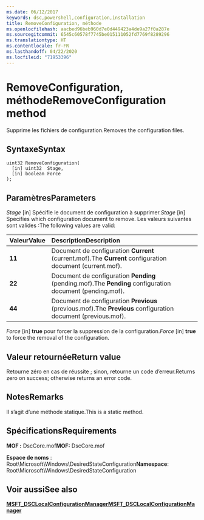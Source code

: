 ```yaml
---
ms.date: 06/12/2017
keywords: dsc,powershell,configuration,installation
title: RemoveConfiguration, méthode
ms.openlocfilehash: aacbed96beb960d7e0d449423a4de9a27f0a287e
ms.sourcegitcommit: 6545c60578f7745be015111052fd7769f8289296
ms.translationtype: HT
ms.contentlocale: fr-FR
ms.lasthandoff: 04/22/2020
ms.locfileid: "71953396"
---
```

# <a name="removeconfiguration-method"></a><span data-ttu-id="c7ce3-103">RemoveConfiguration, méthode</span><span class="sxs-lookup"><span data-stu-id="c7ce3-103">RemoveConfiguration method</span></span>

<span data-ttu-id="c7ce3-104">Supprime les fichiers de configuration.</span><span class="sxs-lookup"><span data-stu-id="c7ce3-104">Removes the configuration files.</span></span>

## <a name="syntax"></a><span data-ttu-id="c7ce3-105">Syntaxe</span><span class="sxs-lookup"><span data-stu-id="c7ce3-105">Syntax</span></span>

```mof
uint32 RemoveConfiguration(
  [in] uint32  Stage,
  [in] boolean Force
);
```

## <a name="parameters"></a><span data-ttu-id="c7ce3-106">Paramètres</span><span class="sxs-lookup"><span data-stu-id="c7ce3-106">Parameters</span></span>

<span data-ttu-id="c7ce3-107">*Stage* \[in\] Spécifie le document de configuration à supprimer.</span><span class="sxs-lookup"><span data-stu-id="c7ce3-107">*Stage* \[in\] Specifies which configuration document to remove.</span></span> <span data-ttu-id="c7ce3-108">Les valeurs suivantes sont valides :</span><span class="sxs-lookup"><span data-stu-id="c7ce3-108">The following values are valid:</span></span>

|<span data-ttu-id="c7ce3-109">Valeur</span><span class="sxs-lookup"><span data-stu-id="c7ce3-109">Value</span></span> |<span data-ttu-id="c7ce3-110">Description</span><span class="sxs-lookup"><span data-stu-id="c7ce3-110">Description</span></span> |
|:--- |:---|
|<span data-ttu-id="c7ce3-111">**1**</span><span class="sxs-lookup"><span data-stu-id="c7ce3-111">**1**</span></span> | <span data-ttu-id="c7ce3-112">Document de configuration **Current** (current.mof).</span><span class="sxs-lookup"><span data-stu-id="c7ce3-112">The **Current** configuration document (current.mof).</span></span> |
|<span data-ttu-id="c7ce3-113">**2**</span><span class="sxs-lookup"><span data-stu-id="c7ce3-113">**2**</span></span> | <span data-ttu-id="c7ce3-114">Document de configuration **Pending** (pending.mof).</span><span class="sxs-lookup"><span data-stu-id="c7ce3-114">The **Pending** configuration document (pending.mof).</span></span>  |
|<span data-ttu-id="c7ce3-115">**4**</span><span class="sxs-lookup"><span data-stu-id="c7ce3-115">**4**</span></span> | <span data-ttu-id="c7ce3-116">Document de configuration **Previous** (previous.mof).</span><span class="sxs-lookup"><span data-stu-id="c7ce3-116">The **Previous** configuration document (previous.mof).</span></span> |

<span data-ttu-id="c7ce3-117">*Force* \[in\] **true** pour forcer la suppression de la configuration.</span><span class="sxs-lookup"><span data-stu-id="c7ce3-117">*Force* \[in\] **true** to force the removal of the configuration.</span></span>

## <a name="return-value"></a><span data-ttu-id="c7ce3-118">Valeur retournée</span><span class="sxs-lookup"><span data-stu-id="c7ce3-118">Return value</span></span>

<span data-ttu-id="c7ce3-119">Retourne zéro en cas de réussite ; sinon, retourne un code d’erreur.</span><span class="sxs-lookup"><span data-stu-id="c7ce3-119">Returns zero on success; otherwise returns an error code.</span></span>

## <a name="remarks"></a><span data-ttu-id="c7ce3-120">Notes</span><span class="sxs-lookup"><span data-stu-id="c7ce3-120">Remarks</span></span>

<span data-ttu-id="c7ce3-121">Il s’agit d’une méthode statique.</span><span class="sxs-lookup"><span data-stu-id="c7ce3-121">This is a static method.</span></span>

## <a name="requirements"></a><span data-ttu-id="c7ce3-122">Spécifications</span><span class="sxs-lookup"><span data-stu-id="c7ce3-122">Requirements</span></span>

<span data-ttu-id="c7ce3-123">**MOF :** DscCore.mof</span><span class="sxs-lookup"><span data-stu-id="c7ce3-123">**MOF:** DscCore.mof</span></span>

<span data-ttu-id="c7ce3-124">**Espace de noms** : Root\Microsoft\Windows\DesiredStateConfiguration</span><span class="sxs-lookup"><span data-stu-id="c7ce3-124">**Namespace**: Root\Microsoft\Windows\DesiredStateConfiguration</span></span>

## <a name="see-also"></a><span data-ttu-id="c7ce3-125">Voir aussi</span><span class="sxs-lookup"><span data-stu-id="c7ce3-125">See also</span></span>

[<span data-ttu-id="c7ce3-126">**MSFT_DSCLocalConfigurationManager**</span><span class="sxs-lookup"><span data-stu-id="c7ce3-126">**MSFT_DSCLocalConfigurationManager**</span></span>](msft-dsclocalconfigurationmanager.md)
